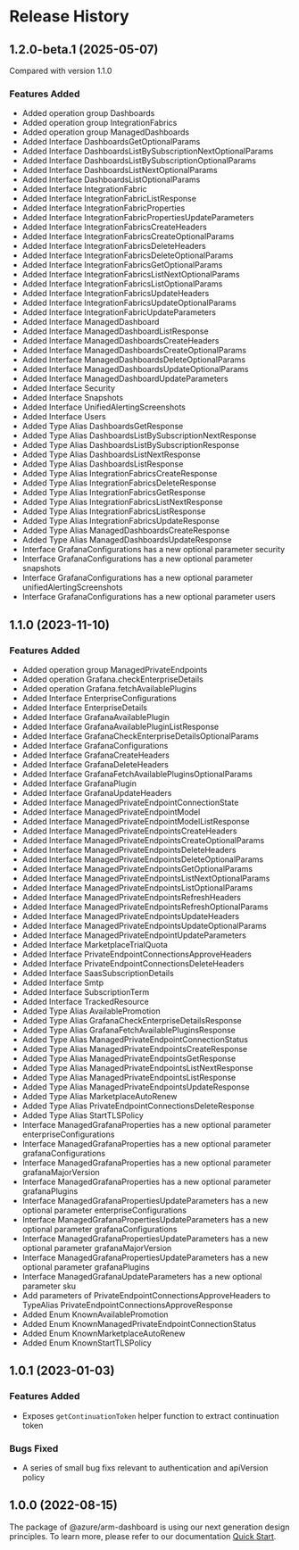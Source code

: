 # Release History
    
## 1.2.0-beta.1 (2025-05-07)
Compared with version 1.1.0
    
### Features Added

  - Added operation group Dashboards
  - Added operation group IntegrationFabrics
  - Added operation group ManagedDashboards
  - Added Interface DashboardsGetOptionalParams
  - Added Interface DashboardsListBySubscriptionNextOptionalParams
  - Added Interface DashboardsListBySubscriptionOptionalParams
  - Added Interface DashboardsListNextOptionalParams
  - Added Interface DashboardsListOptionalParams
  - Added Interface IntegrationFabric
  - Added Interface IntegrationFabricListResponse
  - Added Interface IntegrationFabricProperties
  - Added Interface IntegrationFabricPropertiesUpdateParameters
  - Added Interface IntegrationFabricsCreateHeaders
  - Added Interface IntegrationFabricsCreateOptionalParams
  - Added Interface IntegrationFabricsDeleteHeaders
  - Added Interface IntegrationFabricsDeleteOptionalParams
  - Added Interface IntegrationFabricsGetOptionalParams
  - Added Interface IntegrationFabricsListNextOptionalParams
  - Added Interface IntegrationFabricsListOptionalParams
  - Added Interface IntegrationFabricsUpdateHeaders
  - Added Interface IntegrationFabricsUpdateOptionalParams
  - Added Interface IntegrationFabricUpdateParameters
  - Added Interface ManagedDashboard
  - Added Interface ManagedDashboardListResponse
  - Added Interface ManagedDashboardsCreateHeaders
  - Added Interface ManagedDashboardsCreateOptionalParams
  - Added Interface ManagedDashboardsDeleteOptionalParams
  - Added Interface ManagedDashboardsUpdateOptionalParams
  - Added Interface ManagedDashboardUpdateParameters
  - Added Interface Security
  - Added Interface Snapshots
  - Added Interface UnifiedAlertingScreenshots
  - Added Interface Users
  - Added Type Alias DashboardsGetResponse
  - Added Type Alias DashboardsListBySubscriptionNextResponse
  - Added Type Alias DashboardsListBySubscriptionResponse
  - Added Type Alias DashboardsListNextResponse
  - Added Type Alias DashboardsListResponse
  - Added Type Alias IntegrationFabricsCreateResponse
  - Added Type Alias IntegrationFabricsDeleteResponse
  - Added Type Alias IntegrationFabricsGetResponse
  - Added Type Alias IntegrationFabricsListNextResponse
  - Added Type Alias IntegrationFabricsListResponse
  - Added Type Alias IntegrationFabricsUpdateResponse
  - Added Type Alias ManagedDashboardsCreateResponse
  - Added Type Alias ManagedDashboardsUpdateResponse
  - Interface GrafanaConfigurations has a new optional parameter security
  - Interface GrafanaConfigurations has a new optional parameter snapshots
  - Interface GrafanaConfigurations has a new optional parameter unifiedAlertingScreenshots
  - Interface GrafanaConfigurations has a new optional parameter users
    
    
## 1.1.0 (2023-11-10)
    
### Features Added

  - Added operation group ManagedPrivateEndpoints
  - Added operation Grafana.checkEnterpriseDetails
  - Added operation Grafana.fetchAvailablePlugins
  - Added Interface EnterpriseConfigurations
  - Added Interface EnterpriseDetails
  - Added Interface GrafanaAvailablePlugin
  - Added Interface GrafanaAvailablePluginListResponse
  - Added Interface GrafanaCheckEnterpriseDetailsOptionalParams
  - Added Interface GrafanaConfigurations
  - Added Interface GrafanaCreateHeaders
  - Added Interface GrafanaDeleteHeaders
  - Added Interface GrafanaFetchAvailablePluginsOptionalParams
  - Added Interface GrafanaPlugin
  - Added Interface GrafanaUpdateHeaders
  - Added Interface ManagedPrivateEndpointConnectionState
  - Added Interface ManagedPrivateEndpointModel
  - Added Interface ManagedPrivateEndpointModelListResponse
  - Added Interface ManagedPrivateEndpointsCreateHeaders
  - Added Interface ManagedPrivateEndpointsCreateOptionalParams
  - Added Interface ManagedPrivateEndpointsDeleteHeaders
  - Added Interface ManagedPrivateEndpointsDeleteOptionalParams
  - Added Interface ManagedPrivateEndpointsGetOptionalParams
  - Added Interface ManagedPrivateEndpointsListNextOptionalParams
  - Added Interface ManagedPrivateEndpointsListOptionalParams
  - Added Interface ManagedPrivateEndpointsRefreshHeaders
  - Added Interface ManagedPrivateEndpointsRefreshOptionalParams
  - Added Interface ManagedPrivateEndpointsUpdateHeaders
  - Added Interface ManagedPrivateEndpointsUpdateOptionalParams
  - Added Interface ManagedPrivateEndpointUpdateParameters
  - Added Interface MarketplaceTrialQuota
  - Added Interface PrivateEndpointConnectionsApproveHeaders
  - Added Interface PrivateEndpointConnectionsDeleteHeaders
  - Added Interface SaasSubscriptionDetails
  - Added Interface Smtp
  - Added Interface SubscriptionTerm
  - Added Interface TrackedResource
  - Added Type Alias AvailablePromotion
  - Added Type Alias GrafanaCheckEnterpriseDetailsResponse
  - Added Type Alias GrafanaFetchAvailablePluginsResponse
  - Added Type Alias ManagedPrivateEndpointConnectionStatus
  - Added Type Alias ManagedPrivateEndpointsCreateResponse
  - Added Type Alias ManagedPrivateEndpointsGetResponse
  - Added Type Alias ManagedPrivateEndpointsListNextResponse
  - Added Type Alias ManagedPrivateEndpointsListResponse
  - Added Type Alias ManagedPrivateEndpointsUpdateResponse
  - Added Type Alias MarketplaceAutoRenew
  - Added Type Alias PrivateEndpointConnectionsDeleteResponse
  - Added Type Alias StartTLSPolicy
  - Interface ManagedGrafanaProperties has a new optional parameter enterpriseConfigurations
  - Interface ManagedGrafanaProperties has a new optional parameter grafanaConfigurations
  - Interface ManagedGrafanaProperties has a new optional parameter grafanaMajorVersion
  - Interface ManagedGrafanaProperties has a new optional parameter grafanaPlugins
  - Interface ManagedGrafanaPropertiesUpdateParameters has a new optional parameter enterpriseConfigurations
  - Interface ManagedGrafanaPropertiesUpdateParameters has a new optional parameter grafanaConfigurations
  - Interface ManagedGrafanaPropertiesUpdateParameters has a new optional parameter grafanaMajorVersion
  - Interface ManagedGrafanaPropertiesUpdateParameters has a new optional parameter grafanaPlugins
  - Interface ManagedGrafanaUpdateParameters has a new optional parameter sku
  - Add parameters of PrivateEndpointConnectionsApproveHeaders to TypeAlias PrivateEndpointConnectionsApproveResponse
  - Added Enum KnownAvailablePromotion
  - Added Enum KnownManagedPrivateEndpointConnectionStatus
  - Added Enum KnownMarketplaceAutoRenew
  - Added Enum KnownStartTLSPolicy
    
## 1.0.1 (2023-01-03)

### Features Added

 -  Exposes `getContinuationToken` helper function to extract continuation token

### Bugs Fixed

  - A series of small bug fixs relevant to authentication and apiVersion policy

## 1.0.0 (2022-08-15)

The package of @azure/arm-dashboard is using our next generation design principles. To learn more, please refer to our documentation [Quick Start](https://aka.ms/azsdk/js/mgmt/quickstart ).
